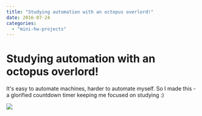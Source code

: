 ```yaml
---
title: "Studying automation with an octopus overlord!"
date: 2016-07-24
categories: 
  - "mini-hw-projects"
---
```


# Studying automation with an octopus overlord!

It's easy to automate machines, harder to automate myself. So I made this - a glorified countdown timer keeping me focused on studying :)

![](https://cdn.hackaday.io/images/3117991469372678464.JPG)